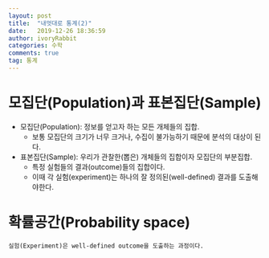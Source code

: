 ```yaml
---
layout: post
title:  "내멋대로 통계(2)"
date:   2019-12-26 18:36:59
author: ivoryRabbit
categories: 수학
comments: true
tag: 통계
---
```


# 모집단(Population)과 표본집단(Sample)

- 모집단(Population): 정보를 얻고자 하는 모든 개체들의 집합.
  - 보통 모집단의 크기가 너무 크거나, 수집이 불가능하기 때문에 분석의 대상이 된다.
- 표본집단(Sample): 우리가 관찰한(뽑은) 개체들의 집합이자 모집단의 부분집합.
  - 특정 실험들의 결과(outcome)들의 집합이다.
  - 이때 각 실험(experiment)는 하나의 잘 정의된(well-defined) 결과를 도출해야한다.
  
# 확률공간(Probability space)

```{definition, name="실험(Experiment)"}
실험(Experiment)은 well-defined outcome을 도출하는 과정이다.
```

